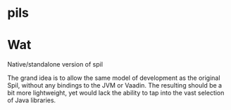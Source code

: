 # pils
Wat
===
Native/standalone version of spil

The grand idea is to allow the same model of development as the original Spil, without any bindings to the JVM or Vaadin. The resulting should be a bit more lightweight, yet would lack the ability to tap into the vast selection of Java libraries.


